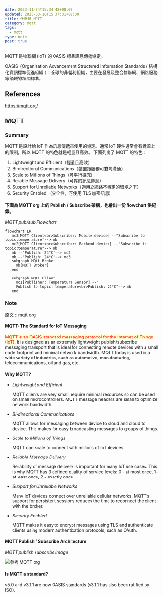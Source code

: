 ```yaml
---
date: 2023-11-24T15:34:42+08:00
updated: 2025-03-10T15:37:31+08:00
title: 什麼是 MQTT
category: mqtt
tags:
  - mqtt
type: note
post: true
---
```


MQTT 是物聯網 (IoT) 的 OASIS 標準訊息傳遞協定。

OASIS（Organization Advancement Structured Information Standards / 結構化資訊標準促進組織 ）：全球的非營利組織，主要在發展及整合物聯網、網路服務等領域的相關標準。

<!--more-->

## References

https://mqtt.org/

## MQTT

### Summary

MQTT 是設計給 IoT 作為訊息傳遞來使用的協定。通常 IoT 硬件通常會有資源上的限制，所以 MQTT 的特色就是輕量且高效。
下面列出了 MQTT 的特色：

1. Lightweight and Efficient（輕量且高效）
2. Bi-directional Communications（裝置跟服務可雙向溝通）
3. Scale to Millions of Things（可平行擴充）
4. Reliable Message Delivery（可靠的訊息傳遞）
5. Support for Unreliable Networks（適用於網路不穩定的環境之下）
6. Security Enabled  （安全性，可使用 TLS 加密訊息）

#### 下圖為 MQTT org 上的 Publish / Subscribe 架構，也繪出一份 flowchart 供紀錄。

*MQTT pub/sub Flowchart*

```mermaid
flowchart LR
   mc3[MQTT Client<br>Subscriber: Mobile device] --"Subscribe to topic:temperature"--> mb
   mc2[MQTT Client<br>Subscriber: Backend device] --"Subscribe to topic:temperature"--> mb
   mb --"Publish: 24°C"--> mc2
   mb --"Publish: 24°C"--> mc3
   subgraph MQtt Broker
     mb[MQTT Broker]
   end

   subgraph MQTT Client
     mc1[Publisher: Temperature Sensor] --"
     Publish to topic: temperature<br>Publish: 24°C"--> mb
   end
```

### Note

原文 :: [mqtt org](https://mqtt.org/)

#### MQTT: The Standard for IoT Messaging

<span style="background-color: #ffffcc; color: red">MQTT is an OASIS standard messaging protocol for the Internet of Things (IoT).</span> It is designed as an extremely lightweight publish/subscribe messaging transport that is ideal for connecting remote devices with a small code footprint and minimal network bandwidth. MQTT today is used in a wide variety of industries, such as automotive, manufacturing, telecommunications, oil and gas, etc.

#### Why MQTT?

- *Lightweight and Efficient*

   MQTT clients are very small, require minimal resources so can be used on small microcontrollers. MQTT message headers are small to optimize network bandwidth.

- *Bi-directional Communications*

   MQTT allows for messaging between device to cloud and cloud to device. This makes for easy broadcasting messages to groups of things.

- *Scale to Millions of Things*

   MQTT can scale to connect with millions of IoT devices.

- *Reliable Message Delivery*

   Reliability of message delivery is important for many IoT use cases. This is why MQTT has 3 defined quality of service levels: 0 - at most once, 1- at least once, 2 - exactly once

- *Support for Unreliable Networks*

   Many IoT devices connect over unreliable cellular networks. MQTT’s support for persistent sessions reduces the time to reconnect the client with the broker.

- *Security Enabled*

   MQTT makes it easy to encrypt messages using TLS and authenticate clients using modern authentication protocols, such as OAuth.


#### MQTT Publish / Subscribe Architecture

*MQTT publish subscribe image*

![參考 MQTT org](https://mqtt.org/assets/img/mqtt-publish-subscribe.png)

#### Is MQTT a standard?

v5.0 and v3.1.1 are now OASIS standards (v3.1.1 has also been ratified by ISO).

